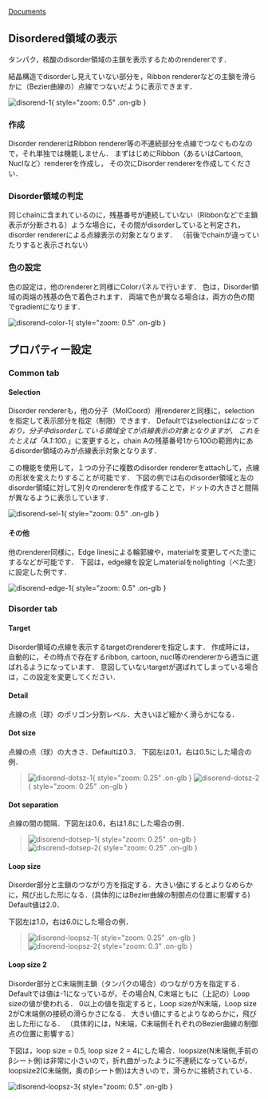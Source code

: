 [Documents](../../Documents)
## Disordered領域の表示
タンパク，核酸のdisorder領域の主鎖を表示するためのrendererです．

結晶構造でdisorderし見えていない部分を，Ribbon rendererなどの主鎖を滑らかに（Bezier曲線の）点線でつないだように表示できます．


![disorend-1](../../assets/images/cuemol2/DisoRenderer/disorend-1.png){ style="zoom: 0.5" .on-glb }


### 作成
Disorder rendererはRibbon renderer等の不連続部分を点線でつなぐものなので，それ単独では機能しません．
まずはじめにRibbon（あるいはCartoon, Nuclなど）rendererを作成し，
その次にDisorder rendererを作成してください．

### Disorder領域の判定
同じchainに含まれているのに，残基番号が連続していない（Ribbonなどで主鎖表示が分断される）ような場合に，その間がdisorderしていると判定され，disorder rendererによる点線表示の対象となります．
（前後でchainが違っていたりすると表示されない）

### 色の設定
色の設定は，他のrendererと同様にColorパネルで行います．
色は，Disorder領域の両端の残基の色で着色されます．
両端で色が異なる場合は，両方の色の間でgradientになります．


![disorend-color-1](../../assets/images/cuemol2/DisoRenderer/disorend-color-1.png){ style="zoom: 0.5" .on-glb }


## プロパティー設定
### Common tab
#### Selection
Disorder rendererも，他の分子（MolCoord）用rendererと同様に，selectionを指定して表示部分を指定（制限）できます．
Defaultではselectionは*になっており，分子中disorderしている領域全てが点線表示の対象となりますが，
これをたとえば「A.1:100.*」に変更すると，chain Aの残基番号1から100の範囲内にあるdisorder領域のみが点線表示対象となります．

この機能を使用して，１つの分子に複数のdisorder rendererをattachして，点線の形状を変えたりすることが可能です．
下図の例では右のdisorder領域と左のdisorder領域に対して別々のrendererを作成することで，ドットの大きさと間隔が異なるように表示しています．

![disorend-sel-1](../../assets/images/cuemol2/DisoRenderer/disorend-sel-1.png){ style="zoom: 0.5" .on-glb }



#### その他
他のrenderer同様に，Edge linesによる輪郭線や，materialを変更してべた塗にするなどが可能です．
下図は，edge線を設定しmaterialをnolighting（べた塗）に設定した例です．


![disorend-edge-1](../../assets/images/cuemol2/DisoRenderer/disorend-edge-1.png){ style="zoom: 0.5" .on-glb }


### Disorder tab

#### Target
Disorder領域の点線を表示するtargetのrendererを指定します．
作成時には，自動的に，その時点で存在するribbon, cartoon, nucl等のrendererから適当に選ばれるようになっています．
意図していないtargetが選ばれてしまっている場合は，この設定を変更してください．

#### Detail
点線の点（球）のポリゴン分割レベル．大きいほど細かく滑らかになる．

#### Dot size
点線の点（球）の大きさ．Defaultは0.3．
下図左は0.1，右は0.5にした場合の例．


> ![disorend-dotsz-1](../../assets/images/cuemol2/DisoRenderer/disorend-dotsz-1.png){ style="zoom: 0.25" .on-glb } ![disorend-dotsz-2](../../assets/images/cuemol2/DisoRenderer/disorend-dotsz-2.png){ style="zoom: 0.25" .on-glb }

#### Dot separation
点線の間の間隔．下図左は0.6，右は1.8にした場合の例．


>![disorend-dotsep-1](../../assets/images/cuemol2/DisoRenderer/disorend-dotsep-1.png){ style="zoom: 0.25" .on-glb } ![disorend-dotsep-2](../../assets/images/cuemol2/DisoRenderer/disorend-dotsep-2.png){ style="zoom: 0.25" .on-glb }

#### Loop size
Disorder部分と主鎖のつながり方を指定する．大きい値にするとよりなめらかに，飛び出した形になる．(具体的にはBezier曲線の制御点の位置に影響する) Default値は2.0．

下図左は1.0，右は6.0にした場合の例．


> ![disorend-loopsz-1](../../assets/images/cuemol2/DisoRenderer/disorend-loopsz-1.png){ style="zoom: 0.25" .on-glb } ![disorend-loopsz-2](../../assets/images/cuemol2/DisoRenderer/disorend-loopsz-2.png){ style="zoom: 0.3" .on-glb }

#### Loop size 2
Disorder部分とC末端側主鎖（タンパクの場合）のつながり方を指定する．
Defaultでは値は-1になっているが，その場合N, C末端ともに（上記の）Loop sizeの値が使われる．
0以上の値を指定すると，Loop sizeがN末端，Loop size 2がC末端側の接続の滑らかさになる．
大きい値にするとよりなめらかに，飛び出した形になる．
（具体的には，N末端，C末端側それぞれのBezier曲線の制御点の位置に影響する）

下図は，loop size = 0.5, loop size 2 = 4にした場合．loopsize(N末端側,手前のβシート側)は非常に小さいので，折れ曲がったように不連続になっているが，loopsize2(C末端側，奥のβシート側)は大きいので，滑らかに接続されている．


![disorend-loopsz-3](../../assets/images/cuemol2/DisoRenderer/disorend-loopsz-3.png){ style="zoom: 0.5" .on-glb }
